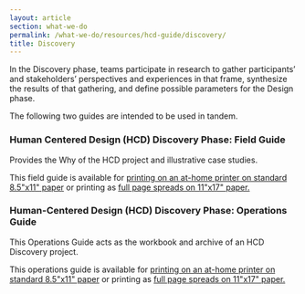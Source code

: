 ```yaml
---
layout: article
section: what-we-do
permalink: /what-we-do/resources/hcd-guide/discovery/
title: Discovery
---
```


<p class="lab-content__lead">
  In the Discovery phase, teams participate in research to gather participants’ and stakeholders’ perspectives and experiences in that frame, synthesize the results of that gathering, and define possible parameters for the Design phase.
</p>

The following two guides are intended to be used in tandem.

### Human Centered Design (HCD) Discovery Phase: Field Guide

Provides the Why of the HCD project and illustrative case studies.

This field guide is available for <a href="{{ site.baseurl }}/assets/doc/hcd-guide/discovery/HCD-Guide-Interagency-v1.5_pages.pdf">printing on an at-home printer on standard 8.5"x11" paper</a> or printing as <a href="HCD-Guide-Interagency-v1.5_spreads.pdf">full page spreads on 11"x17" paper.</a>

### Human-Centered Design (HCD) Discovery Phase: Operations Guide

This Operations Guide acts as the workbook and archive of an HCD Discovery project.

This operations guide is available for <a href="{{ site.baseurl }}/assets/doc/hcd-guide/discovery/HCD_Ops_Guide_v12_pages.pdf">printing on an at-home printer on standard 8.5"x11" paper</a> or printing as <a href="HCD_Ops_Guide_v12_spreads.pdf">full page spreads on 11"x17" paper.</a>
